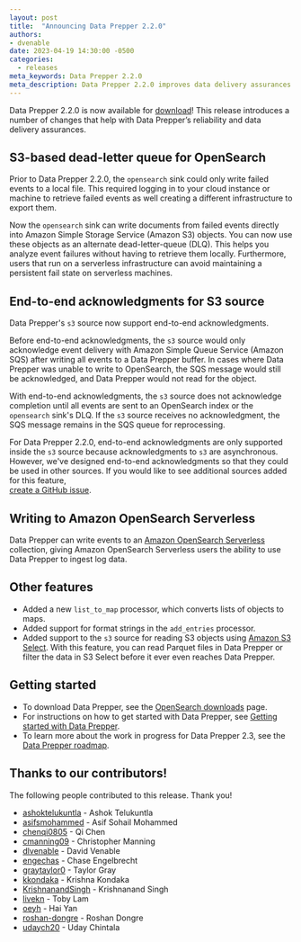 ```yaml
---
layout: post
title:  "Announcing Data Prepper 2.2.0"
authors:
- dvenable
date: 2023-04-19 14:30:00 -0500
categories:
  - releases
meta_keywords: Data Prepper 2.2.0
meta_description: Data Prepper 2.2.0 improves data delivery assurances with end-to-end acknowledgments and an S3 DLQ.
---
```


Data Prepper 2.2.0 is now available for [download](https://opensearch.org/downloads.html#data-prepper)!
This release introduces a number of changes that help with Data Prepper’s reliability and data delivery assurances.

## S3-based dead-letter queue for OpenSearch

Prior to Data Prepper 2.2.0, the `opensearch` sink could only write failed events to a local file. 
This required logging in to your cloud instance or machine to retrieve failed events as well creating a different infrastructure to export them.

Now the `opensearch` sink can write documents from failed events directly into Amazon Simple Storage Service (Amazon S3) objects.
You can now use these objects as an alternate dead-letter-queue (DLQ). 
This helps you analyze event failures without having to retrieve them locally. 
Furthermore, users that run on a serverless infrastructure can avoid maintaining a persistent fail state on serverless machines.

## End-to-end acknowledgments for S3 source

Data Prepper's `s3` source now support end-to-end acknowledgments.

Before end-to-end acknowledgments, the `s3` source would only acknowledge event delivery with Amazon Simple Queue Service (Amazon SQS) after writing all events to a Data Prepper buffer. 
In cases where Data Prepper was unable to write to OpenSearch, the SQS message would still be acknowledged, and Data Prepper would not read for the object.

With end-to-end acknowledgments, the `s3` source does not acknowledge completion until all events are sent to an OpenSearch index or the `opensearch` sink's DLQ. 
If the `s3` source receives no acknowledgment, the SQS message remains in the SQS queue for reprocessing.

For Data Prepper 2.2.0, end-to-end acknowledgments are only supported inside the `s3` source because acknowledgments to `s3` are asynchronous. 
However, we've designed end-to-end acknowledgments so that they could be used in other sources. 
If you would like to see additional sources added for this feature,  
[create a GitHub issue](https://github.com/opensearch-project/data-prepper/issues/new/choose).

## Writing to Amazon OpenSearch Serverless

Data Prepper can write events to an 
[Amazon OpenSearch Serverless](https://docs.aws.amazon.com/opensearch-service/latest/developerguide/serverless-overview.html) 
collection, giving Amazon OpenSearch Serverless users the ability to use Data Prepper to ingest log data.


## Other features

* Added a new `list_to_map` processor, which converts lists of objects to maps.
* Added support for format strings in the `add_entries` processor.
* Added support to the `s3` source for reading S3 objects using [Amazon S3 Select](https://docs.aws.amazon.com/AmazonS3/latest/userguide/selecting-content-from-objects.html). With this feature, you can read Parquet files in Data Prepper or filter the data in S3 Select before it ever even reaches Data Prepper.

## Getting started

* To download Data Prepper, see the [OpenSearch downloads](https://opensearch.org/downloads.html) page.
* For instructions on how to get started with Data Prepper, see [Getting started with Data Prepper](https://opensearch.org/docs/2.6/data-prepper/getting-started/).
* To learn more about the work in progress for Data Prepper 2.3, see the [Data Prepper roadmap](https://github.com/opensearch-project/data-prepper/projects/1).


## Thanks to our contributors!

The following people contributed to this release. Thank you!

* [ashoktelukuntla](https://github.com/ashoktelukuntla) - Ashok Telukuntla
* [asifsmohammed](https://github.com/asifsmohammed) - Asif Sohail Mohammed
* [chenqi0805](https://github.com/chenqi0805) - Qi Chen
* [cmanning09](https://github.com/cmanning09) - Christopher Manning
* [dlvenable](https://github.com/dlvenable) - David Venable
* [engechas](https://github.com/engechas) - Chase Engelbrecht
* [graytaylor0](https://github.com/graytaylor0) - Taylor Gray
* [kkondaka](https://github.com/kkondaka) - Krishna Kondaka
* [KrishnanandSingh](https://github.com/KrishnanandSingh) - Krishnanand Singh
* [livekn](https://github.com/livekn) - Toby Lam
* [oeyh](https://github.com/oeyh) - Hai Yan
* [roshan-dongre](https://github.com/roshan-dongre) - Roshan Dongre 
* [udaych20](https://github.com/udaych20) - Uday Chintala 
